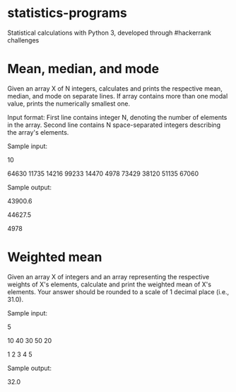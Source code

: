 # statistics-programs
Statistical calculations with Python 3, developed through #hackerrank challenges

# Mean, median, and mode

Given an array X of N integers, calculates and prints the respective mean, median, and mode on separate lines.  If array contains more than one modal value, prints the numerically smallest one.

Input format:
First line contains integer N, denoting the number of elements in the array.
Second line contains N space-separated integers describing the array's elements.

Sample input:

10

64630 11735 14216 99233 14470 4978 73429 38120 51135 67060

Sample output:

43900.6

44627.5

4978

# Weighted mean

Given an array X of integers and an array representing the respective weights of X's elements, calculate and print the weighted mean of X's elements. Your answer should be rounded to a scale of 1 decimal place (i.e., 31.0).

Sample input:

5

10 40 30 50 20

1 2 3 4 5

Sample output:

32.0
